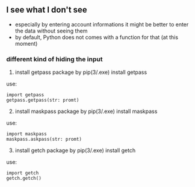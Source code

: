 ##	I see what I don't see

-	especially by entering account informations it might be better to enter the data without seeing them
-	by default, Python does not comes with a function for that (at this moment)

###	different kind of hiding the input

1.	install getpass package by pip(3/.exe) install getpass

use:
```
import getpass
getpass.getpass(str: promt)
```

2.	install maskpass package by pip(3/.exe) install maskpass

use:
```
import maskpass
maskpass.askpass(str: promt)
```

3.	install getch package by pip(3/.exe) install getch

use:
```
import getch
getch.getch()
```